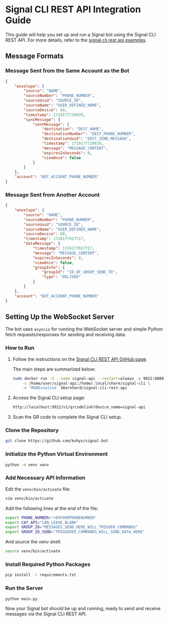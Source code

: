# Signal CLI REST API Integration Guide

This guide will help you set up and run a Signal bot using the Signal CLI REST API. For more details, refer to the [signal cli rest api examples](https://bbernhard.github.io/signal-cli-rest-api/).

## Message Formats

### Message Sent from the Same Account as the Bot

```json
{
    "envelope": {
        "source": "NAME",
        "sourceNumber": "PHONE_NUMBER",
        "sourceUuid": "SOURCE_ID",
        "sourceName": "USER_DEFINED_NAME",
        "sourceDevice": 69,
        "timestamp": 1719177728639,
        "syncMessage": {
            "sentMessage": {
                "destination": "DEST_NAME",
                "destinationNumber": "DEST_PHONE_NUMBER",
                "destinationUuid": "DEST_SEND_MESSAGE",
                "timestamp": 1719177728639,
                "message": "MESSAGE_CONTENT",
                "expiresInSeconds": 0,
                "viewOnce": false
            }
        }
    },
    "account": "BOT_ACCOUNT_PHONE_NUMBER"
}
```

### Message Sent from Another Account

```json
{
    "envelope": {
        "source": "NAME",
        "sourceNumber": "PHONE_NUMBER",
        "sourceUuid": "SOURCE_ID",
        "sourceName": "USER_DEFINED_NAME",
        "sourceDevice": 69,
        "timestamp": 1719177917717,
        "dataMessage": {
            "timestamp": 1719177917717,
            "message": "MESSAGE_CONTENT",
            "expiresInSeconds": 0,
            "viewOnce": false,
            "groupInfo": {
                "groupId": "ID_OF_GROUP_SEND_TO",
                "type": "DELIVER"
            }
        }
    },
    "account": "BOT_ACCOUNT_PHONE_NUMBER"
}
```

## Setting Up the WebSocket Server

The bot uses `asyncio` for running the WebSocket server and simple Python fetch requests/responses for sending and receiving data.

### How to Run

1. Follow the instructions on the [Signal CLI REST API GitHub page](https://github.com/bbernhard/signal-cli-rest-api#getting-started).

    The main steps are summarized below:

    ```sh
    sudo docker run -d --name signal-api --restart=always -p 9922:8080 \
        -v /home/user/signal-api:/home/.local/share/signal-cli \
        -e 'MODE=native' bbernhard/signal-cli-rest-api
    ```

2. Access the Signal CLI setup page:

    ```sh
    http://localhost:9922/v1/qrcodelink?device_name=signal-api
    ```

3. Scan the QR code to complete the Signal CLI setup.

### Clone the Repository

```sh
git clone https://github.com/kuhyx/signal-bot
```

### Initialize the Python Virtual Environment

```sh
python -m venv venv
```

### Add Necessary API Information

Edit the `venv/bin/activate` file:

```sh
vim venv/bin/activate
```

Add the following lines at the end of the file:

```sh
export PHONE_NUMBER="+69YOURPHONENUMBER"
export CAT_API="CAN_LEAVE_BLANK"
export GROUP_ID="MESSAGES_SEND_HERE_WILL_TRIGGER_COMMANDS"
export GROUP_ID_SEND="TRIGGERED_COMMANDS_WILL_SEND_DATA_HERE"
```
And source the venv shell:
```sh
source venv/bin/activate
```
### Install Required Python Packages

```sh
pip install -r requirements.txt
```

### Run the Server

```sh
python main.py
```

Now your Signal bot should be up and running, ready to send and receive messages via the Signal CLI REST API.
